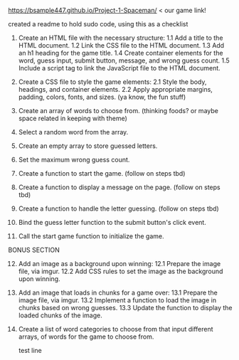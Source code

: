 https://bsample447.github.io/Project-1-Spaceman/   < our game link!



created a readme to hold sudo code, using this as a checklist

1. Create an HTML file with the necessary structure:
    1.1 Add a title to the HTML document.
    1.2 Link the CSS file to the HTML document.
    1.3 Add an h1 heading for the game title.
    1.4 Create container elements for the word, guess input, submit button, message, and wrong guess count.
    1.5 Include a script tag to link the JavaScript file to the HTML document.

2. Create a CSS file to style the game elements:
    2.1 Style the body, headings, and container elements.
    2.2 Apply appropriate margins, padding, colors, fonts, and sizes. (ya know, the fun stuff)

3. Create an array of words to choose from. (thinking foods? or maybe space related in keeping with theme)

4. Select a random word from the array.

5. Create an empty array to store guessed letters.

6. Set the maximum wrong guess count.

7. Create a function to start the game.
   (follow on steps tbd)

8. Create a function to display a message on the page.
   (follow on steps tbd)

9. Create a function to handle the letter guessing.
    (follow on steps tbd)

10. Bind the guess letter function to the submit button's click event.

11. Call the start game function to initialize the game.

BONUS SECTION

12. Add an image as a background upon winning:
    12.1 Prepare the image file, via imgur.
    12.2 Add CSS rules to set the image as the background upon winning.

13. Add an image that loads in chunks for a game over:
    13.1 Prepare the image file, via imgur.
    13.2 Implement a function to load the image in chunks based on wrong guesses.
    13.3 Update the function to display the loaded chunks of the image.

14. Create a list of word categories to choose from that input different arrays,
    of words for the game to choose from.

    test line